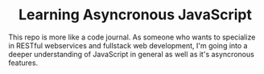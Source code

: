 <h1 align="center">Learning Asyncronous JavaScript</h1>

<p>This repo is more like a code journal. As someone who wants to specialize in RESTful webservices and fullstack web development, I'm going into a deeper understanding of JavaScript in general as well as it's asyncronous features.</p>
